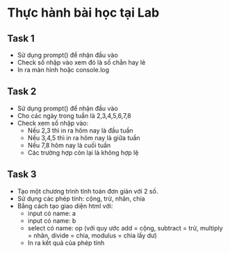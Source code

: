 # Thực hành bài học tại Lab

## Task 1

- Sử dụng prompt() để nhận đầu vào
- Check số nhập vào xem đó là số chẳn hay lẻ
- In ra màn hình hoặc console.log

## Task 2

- Sử dụng prompt() để nhận đầu vào
- Cho các ngày trong tuần là 2,3,4,5,6,7,8  
- Check xem số nhập vào:
  - Nếu 2,3 thì in ra hôm nay là đầu tuần
  - Nếu 3,4,5 thì in ra hôm nay là giữa tuần
  - Nếu 7,8 hôm nay là cuối tuần
  - Các trường hợp còn lại là không hợp lệ

## Task 3

- Tạo một chương trình tính toán đơn giản với 2 số.
- Sử dụng các phép tính: cộng, trừ, nhân, chia
- Bằng cách tạo giao diện html với:
  - input có name: a
  - input có name: b
  - select có name: op (với quy ước add = cộng, subtract = trừ, multiply = nhân, divide = chia, modulus = chia lấy dư)
  - In ra kết quả của phép tính
